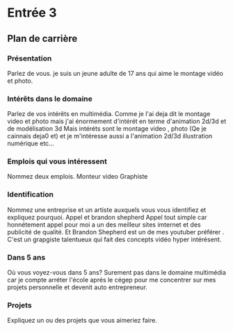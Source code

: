 # Entrée 3
## Plan de carrière

### Présentation
Parlez de vous. 
je suis un jeune adulte de 17 ans qui aime le montage vidéo et photo.
### Intérêts dans le domaine
Parlez de vos intérêts en multimédia. 
Comme je l'ai deja dit le montage video et photo mais j'ai énormement d'intérét en terme d'animation 2d/3d et de modélisation 3d
Mais intéréts sont le montage video , photo (Qe je cainnais deja0 et) et je m'intéresse aussi a l'animation 2d/3d illustration numérique etc...
### Emplois qui vous intéressent
Nommez deux emplois.
Monteur video
Graphiste
### Identification
Nommez une entreprise et un artiste auxquels vous vous identifiez et expliquez pourquoi. 
Appel et brandon shepherd
Appel tout simple car honnétement appel pour moi a un des meilleur sites imternet et des publicité de qualité.
Et Brandon Shepherd est un de mes youtuber préférer . C'est un grapgiste talentueux qui fait des concepts vidéo hyper intérésent.
### Dans 5 ans
Où vous voyez-vous dans 5 ans? 
Surement pas dans le domaine multimédia car je compte arréter l'école aprés le cégep pour me concentrer sur mes projets personnelle et devenit auto entrepreneur.
### Projets
Expliquez un ou des projets que vous aimeriez faire. 
